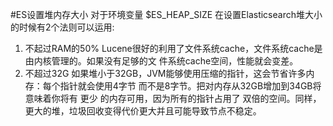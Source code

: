 #ES设置堆内存大小
对于环境变量 $ES_HEAP_SIZE 在设置Elasticsearch堆大小的时候有2个法则可以运用:
1. 不起过RAM的50%
	Lucene很好的利用了文件系统cache，文件系统cache是由内核管理的。如果没有足够的文 件系统cache空间，性能就会变差。
2. 不超过32G
	如果堆小于32GB，JVM能够使用压缩的指针，这会节省许多内存：每个指针就会使用4字节 而不是8字节。把对内存从32GB增加到34GB将意味着你将有 更少 的内存可用，因为所有的指针占用了 双倍的空间。同样，更大的堆，垃圾回收变得代价更大并且可能导致节点不稳定。